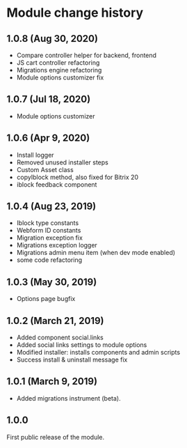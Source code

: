 # Module change history

## 1.0.8 (Aug 30, 2020)
- Compare controller helper for backend, frontend
- JS cart controller refactoring
- Migrations engine refactoring
- Module options customizer fix

## 1.0.7 (Jul 18, 2020)
- Module options customizer

## 1.0.6 (Apr 9, 2020)
- Install logger
- Removed unused installer steps
- Custom Asset class
- copyIblock method, also fixed for Bitrix 20
- iblock feedback component

## 1.0.4 (Aug 23, 2019)
- Iblock type constants
- Webform ID constants
- Migration exception fix
- Migrations exception logger
- Migrations admin menu item (when dev mode enabled)
- some code refactoring

## 1.0.3 (May 30, 2019)
- Options page bugfix

## 1.0.2 (March 21, 2019)
- Added component social.links
- Added social links settings to module options
- Modified installer: installs components and admin scripts
- Success install & uninstall message fix

## 1.0.1 (March 9, 2019)

- Added migrations instrument (beta).

## 1.0.0

First public release of the module.